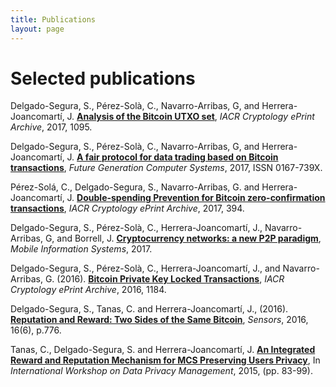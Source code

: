 ```yaml
---
title: Publications
layout: page
---
```


# Selected publications

Delgado-Segura, S., Pérez-Solà, C., Navarro-Arribas, G, and Herrera-Joancomartí, J. [**Analysis of the Bitcoin UTXO set**](https://eprint.iacr.org/2017/1095.pdf), *IACR Cryptology ePrint Archive*, 2017, 1095.

Delgado-Segura, S., Pérez-Solà, C., Navarro-Arribas, G, and Herrera-Joancomartí, J. [**A fair protocol for data trading based on Bitcoin transactions**](http://dx.doi.org/10.1016/j.future.2017.08.021), *Future Generation Computer Systems*, 2017, ISSN 0167-739X.
Pérez-Solá, C., Delgado-Segura, S., Navarro-Arribas, G. and Herrera-Joancomartí, J. [**Double-spending Prevention for Bitcoin zero-confirmation transactions**](https://eprint.iacr.org/2017/394.pdf), *IACR Cryptology ePrint Archive*, 2017, 394. 

Delgado-Segura, S., Pérez-Solà, C., Herrera-Joancomartí, J., Navarro-Arribas, G, and Borrell, J. [**Cryptocurrency networks: a new P2P paradigm**](https://www.hindawi.com/journals/misy/aip/2159082/), *Mobile Information Systems*, 2017.
Delgado-Segura, S., Pérez-Solà, C., Herrera-Joancomartí, J., and Navarro-Arribas, G. (2016). [**Bitcoin Private Key Locked Transactions**](https://eprint.iacr.org/2016/1184.pdf), *IACR Cryptology ePrint Archive*, 2016, 1184.
Delgado-Segura, S., Tanas, C. and Herrera-Joancomartí, J., (2016). [**Reputation and Reward: Two Sides of the Same Bitcoin**](http://dx.doi.org/10.3390/s16060776), *Sensors*, 2016, 16(6), p.776.
Tanas, C., Delgado-Segura, S. and Herrera-Joancomartí, J. [**An Integrated Reward and Reputation Mechanism for MCS Preserving Users Privacy**](https://link.springer.com/chapter/10.1007/978-3-319-29883-2_6/fulltext.html), In *International Workshop on Data Privacy Management*, 2015, (pp. 83-99).